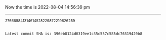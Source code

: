 Now the time is 2022-08-04 14:56:39 pm

---

<small>276685841314614528229872219626259</small>

```txt

Latest commit SHA is: 396eb8124d0319ee1c35c557c585dc76319420b8
```
